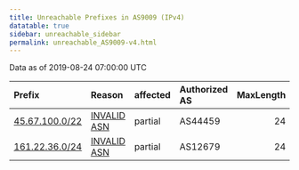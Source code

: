 ```yaml
---
title: Unreachable Prefixes in AS9009 (IPv4)
datatable: true
sidebar: unreachable_sidebar
permalink: unreachable_AS9009-v4.html
---
```


Data as of 2019-08-24 07:00:00 UTC


<div class="datatable-begin"></div>

| Prefix                                                 | Reason                                                                                               | affected   | Authorized AS   |   MaxLength | Anchor                                         |   unreachable /24s |
|:-------------------------------------------------------|:-----------------------------------------------------------------------------------------------------|:-----------|:----------------|------------:|:-----------------------------------------------|-------------------:|
| [45.67.100.0/22](https://stat.ripe.net/45.67.100.0/22) | [INVALID ASN](https://rpki-validator.ripe.net/announcement-preview?asn=AS9009&prefix=45.67.100.0/22) | partial    | AS44459         |          24 | [RIPE](unreachable_RIPE_NCC_RPKI_Root-v4.html) |                  4 |
| [161.22.36.0/24](https://stat.ripe.net/161.22.36.0/24) | [INVALID ASN](https://rpki-validator.ripe.net/announcement-preview?asn=AS9009&prefix=161.22.36.0/24) | partial    | AS12679         |          24 | [LACNIC](unreachable_LACNIC_RPKI_Root-v4.html) |                  1 |

<div class="datatable-end"></div>